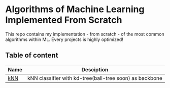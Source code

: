 # Algorithms of Machine Learning Implemented From Scratch

This repo contains my implementation - from scratch - of the most common algorithms within ML. Every projects is highly optimized!

## Table of content

| Name | Desciption |
| ----------- | ----------- |
| [kNN](./kNN/) | kNN classifier with kd-tree(ball-tree soon) as backbone


